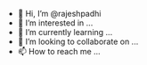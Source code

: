 - 👋 Hi, I’m @rajeshpadhi
- 👀 I’m interested in ...
- 🌱 I’m currently learning ...
- 💞️ I’m looking to collaborate on ...
- 📫 How to reach me ...

<!---
rajeshpadhi/rajeshpadhi is a ✨ special ✨ repository because its `README.md` (this file) appears on your GitHub profile.
You can click the Preview link to take a look at your changes.
--->
